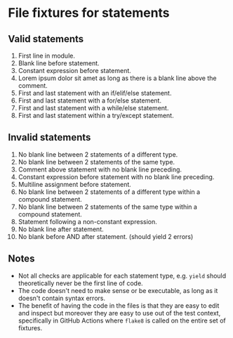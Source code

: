 # File fixtures for statements

## Valid statements

1. First line in module.
2. Blank line before statement.
3. Constant expression before statement.
4. Lorem ipsum dolor sit amet as long as there is a blank line above the comment.
5. First and last statement with an if/elif/else statement.
6. First and last statement with a for/else statement.
7. First and last statement with a while/else statement.
8. First and last statement within a try/except statement.

## Invalid statements

1. No blank line between 2 statements of a different type.
2. No blank line between 2 statements of the same type.
3. Comment above statement with no blank line preceding.
4. Constant expression before statement with no blank line preceding.
5. Multiline assignment before statement.
6. No blank line between 2 statements of a different type within a compound statement.
7. No blank line between 2 statements of the same type within a compound statement.
8. Statement following a non-constant expression.
9. No blank line after statement.
10. No blank before AND after statement. (should yield 2 errors)

## Notes

* Not all checks are applicable for each statement type, e.g. `yield` should theoretically never be the first line of
  code.
* The code doesn't need to make sense or be executable, as long as it doesn't contain syntax errors.
* The benefit of having the code in the files is that they are easy to edit and inspect but moreover they are easy
  to use out of the test context, specifically in GitHub Actions where `flake8` is called on the entire set of fixtures.

